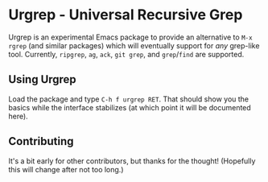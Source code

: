 # Urgrep - Universal Recursive Grep

Urgrep is an experimental Emacs package to provide an alternative to `M-x rgrep`
(and similar packages) which will eventually support for *any* grep-like tool.
Currently, `ripgrep`, `ag`, `ack`, `git grep`, and `grep`/`find` are supported.

## Using Urgrep

Load the package and type `C-h f urgrep RET`. That should show you the basics
while the interface stabilizes (at which point it will be documented here).

## Contributing

It's a bit early for other contributors, but thanks for the thought! (Hopefully
this will change after not too long.)
